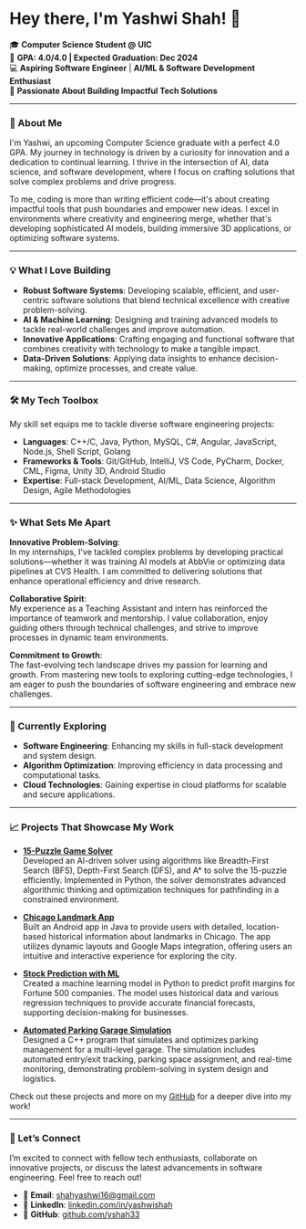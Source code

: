 # Hey there, I'm Yashwi Shah! 👋

🎓 **Computer Science Student @ UIC**  
🎯 **GPA: 4.0/4.0 | Expected Graduation: Dec 2024**  
💻 **Aspiring Software Engineer** | **AI/ML & Software Development Enthusiast**  
🌟 **Passionate About Building Impactful Tech Solutions**

---

### 🚀 About Me

I'm Yashwi, an upcoming Computer Science graduate with a perfect 4.0 GPA. My journey in technology is driven by a curiosity for innovation and a dedication to continual learning. I thrive in the intersection of AI, data science, and software development, where I focus on crafting solutions that solve complex problems and drive progress.

To me, coding is more than writing efficient code—it's about creating impactful tools that push boundaries and empower new ideas. I excel in environments where creativity and engineering merge, whether that's developing sophisticated AI models, building immersive 3D applications, or optimizing software systems.

---

### 💡 What I Love Building

- **Robust Software Systems**: Developing scalable, efficient, and user-centric software solutions that blend technical excellence with creative problem-solving.
- **AI & Machine Learning**: Designing and training advanced models to tackle real-world challenges and improve automation.
- **Innovative Applications**: Crafting engaging and functional software that combines creativity with technology to make a tangible impact.
- **Data-Driven Solutions**: Applying data insights to enhance decision-making, optimize processes, and create value.

---

### 🛠️ My Tech Toolbox

My skill set equips me to tackle diverse software engineering projects:

- **Languages**: C++/C, Java, Python, MySQL, C#, Angular, JavaScript, Node.js, Shell Script, Golang
- **Frameworks & Tools**: Git/GitHub, IntelliJ, VS Code, PyCharm, Docker, CML, Figma, Unity 3D, Android Studio
- **Expertise**: Full-stack Development, AI/ML, Data Science, Algorithm Design, Agile Methodologies

---

### ✨ What Sets Me Apart

**Innovative Problem-Solving**:  
In my internships, I've tackled complex problems by developing practical solutions—whether it was training AI models at AbbVie or optimizing data pipelines at CVS Health. I am committed to delivering solutions that enhance operational efficiency and drive research.

**Collaborative Spirit**:  
My experience as a Teaching Assistant and intern has reinforced the importance of teamwork and mentorship. I value collaboration, enjoy guiding others through technical challenges, and strive to improve processes in dynamic team environments.

**Commitment to Growth**:  
The fast-evolving tech landscape drives my passion for learning and growth. From mastering new tools to exploring cutting-edge technologies, I am eager to push the boundaries of software engineering and embrace new challenges.

---

### 🌱 Currently Exploring

- **Software Engineering**: Enhancing my skills in full-stack development and system design.
- **Algorithm Optimization**: Improving efficiency in data processing and computational tasks.
- **Cloud Technologies**: Gaining expertise in cloud platforms for scalable and secure applications.

---

### 📈 Projects That Showcase My Work

- **[15-Puzzle Game Solver](https://github.com/yshah33/Artificial-Intelligence)**  
Developed an AI-driven solver using algorithms like Breadth-First Search (BFS), Depth-First Search (DFS), and A* to solve the 15-puzzle efficiently. Implemented in Python, the solver demonstrates advanced algorithmic thinking and optimization techniques for pathfinding in a constrained environment.

- **[Chicago Landmark App](https://github.com/yshah33/Chicago-Landmark-App)**  
Built an Android app in Java to provide users with detailed, location-based historical information about landmarks in Chicago. The app utilizes dynamic layouts and Google Maps integration, offering users an intuitive and interactive experience for exploring the city.

- **[Stock Prediction with ML](https://github.com/yshah33/Profit_Prediction_Fortune500_Companies)**  
Created a machine learning model in Python to predict profit margins for Fortune 500 companies. The model uses historical data and various regression techniques to provide accurate financial forecasts, supporting decision-making for businesses.

- **[Automated Parking Garage Simulation](https://github.com/yshah33/Automated-Parking-Garage)**  
Designed a C++ program that simulates and optimizes parking management for a multi-level garage. The simulation includes automated entry/exit tracking, parking space assignment, and real-time monitoring, demonstrating problem-solving in system design and logistics.


Check out these projects and more on my [GitHub](https://github.com/yshah33) for a deeper dive into my work!


---

### 💬 Let’s Connect

I’m excited to connect with fellow tech enthusiasts, collaborate on innovative projects, or discuss the latest advancements in software engineering. Feel free to reach out!

- 📧 **Email**: [shahyashwi16@gmail.com](mailto:shahyashwi16@gmail.com)
- 💼 **LinkedIn**: [linkedin.com/in/yashwishah](https://linkedin.com/in/yashwishah)
- 🔗 **GitHub**: [github.com/yshah33](https://github.com/yshah33)
